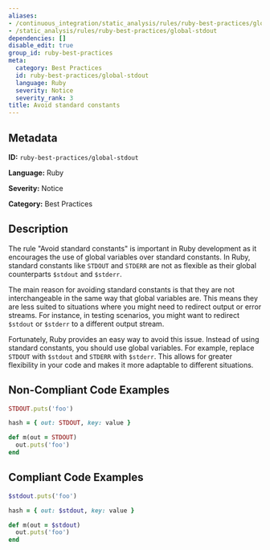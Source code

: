 ```yaml
---
aliases:
- /continuous_integration/static_analysis/rules/ruby-best-practices/global-stdout
- /static_analysis/rules/ruby-best-practices/global-stdout
dependencies: []
disable_edit: true
group_id: ruby-best-practices
meta:
  category: Best Practices
  id: ruby-best-practices/global-stdout
  language: Ruby
  severity: Notice
  severity_rank: 3
title: Avoid standard constants
---
```

<!--  SOURCED FROM https://github.com/DataDog/datadog-static-analyzer-rule-docs -->


## Metadata
**ID:** `ruby-best-practices/global-stdout`

**Language:** Ruby

**Severity:** Notice

**Category:** Best Practices

## Description
The rule "Avoid standard constants" is important in Ruby development as it encourages the use of global variables over standard constants. In Ruby, standard constants like `STDOUT` and `STDERR` are not as flexible as their global counterparts `$stdout` and `$stderr`. 

The main reason for avoiding standard constants is that they are not interchangeable in the same way that global variables are. This means they are less suited to situations where you might need to redirect output or error streams. For instance, in testing scenarios, you might want to redirect `$stdout` or `$stderr` to a different output stream. 

Fortunately, Ruby provides an easy way to avoid this issue. Instead of using standard constants, you should use global variables. For example, replace `STDOUT` with `$stdout` and `STDERR` with `$stderr`. This allows for greater flexibility in your code and makes it more adaptable to different situations.

## Non-Compliant Code Examples
```ruby
STDOUT.puts('foo')

hash = { out: STDOUT, key: value }

def m(out = STDOUT)
  out.puts('foo')
end
```

## Compliant Code Examples
```ruby
$stdout.puts('foo')

hash = { out: $stdout, key: value }

def m(out = $stdout)
  out.puts('foo')
end
```
